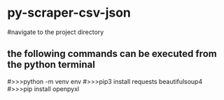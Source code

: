# py-scraper-csv-json
#navigate to the project directory
## the following commands can be executed from the python terminal
#>>>python -m venv env
#>>>pip3 install requests beautifulsoup4
#>>>pip install openpyxl

